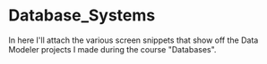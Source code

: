 # Database_Systems
In here I'll attach the various screen snippets that show off the Data Modeler projects I made during the course "Databases".
